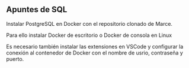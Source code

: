 ## Apuntes de SQL

Instalar PostgreSQL en Docker con el repositorio clonado de Marce.

Para ello instalar Docker de escritorio o Docker de consola en Linux

Es necesario también instalar las extensiones en VSCode y configurar la conexión al contenedor de Docker con el nombre de usrio, contraseña y puerto.